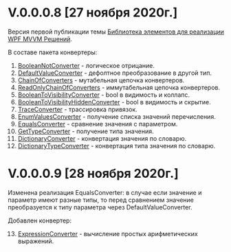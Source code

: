 # V.0.0.0.8 [27 ноября 2020г.]
Версия первой публикации темы [Библиотека элементов для реализации WPF MVVM Решений](https://www.cyberforum.ru/wpf-silverlight/thread2738784.html).

В составе пакета конвертеры:
1.	[BooleanNotConverter](https://www.cyberforum.ru/wpf-silverlight/thread2738784.html#post15042491) - логическое отрицание.
2.	[DefaultValueConverter](https://www.cyberforum.ru/wpf-silverlight/thread2738784.html#post15042607) - дефолтное преобразование в другой тип.
3.	[ChainOfConverters](https://www.cyberforum.ru/wpf-silverlight/thread2738784.html#post15042653) - мутабельная цепочка конвертеров.
4.	[ReadOnlyChainOfConverters](https://www.cyberforum.ru/wpf-silverlight/thread2738784.html#post15042653) - иммутабельная цепочка конвертеров.
5.	[BooleanToVisibilityConverter](https://www.cyberforum.ru/wpf-silverlight/thread2738784.html#post15042696) - bool в видимость и коллапс.
6.	[BooleanToVisibilityHiddenConverter](https://www.cyberforum.ru/wpf-silverlight/thread2738784.html#post15042696) - bool в видимость и скрытие.
7.	[TraceConverter](https://www.cyberforum.ru/wpf-silverlight/thread2738784.html#post15043503) - трассировка привязок.
8.	[EnumValuesConverter](https://www.cyberforum.ru/wpf-silverlight/thread2738784.html#post15043512) - получение списка значений перечисления.
9.	[EqualsConverter](https://www.cyberforum.ru/wpf-silverlight/thread2738784.html#post15043529) - сравнение значения с параметром.
10.	[GetTypeConverter](https://www.cyberforum.ru/wpf-silverlight/thread2738784.html#post15043541) - получение типа значения.
11.	[DictionaryConverter](https://www.cyberforum.ru/wpf-silverlight/thread2738784.html#post15043607) - конвертация значения по словарю.
12.	[DictionaryTypeConverter](https://www.cyberforum.ru/wpf-silverlight/thread2738784.html#post15043607) - конвертация типа значения по словарю.

# V.0.0.0.9 [28 ноября 2020г.]

Изменена реализация EqualsConverter: в случае если значение и параметр имеют разные типы, то перед сравнением значение преобразуется к типу параметра через DefaultValueConverter.

Добавлен конвертер:

13. [ExpressionConverter](https://www.cyberforum.ru/wpf-silverlight/thread2738784.html#post15045377) - вычисление простых арифметических выражений.
